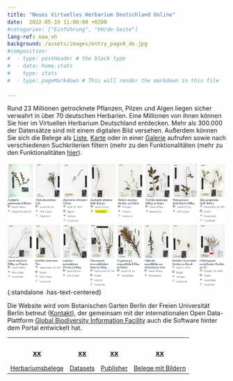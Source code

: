 ```yaml
---
title: "Neues Virtuelles Herbarium Deutschland Online"
date:  2022-05-19 11:00:00 +0200
#categories: ["Einführung", "VH/de-Seite"]
lang-ref: new_vh
background: /assets/images/entry_page8_de.jpg
#composition:
#  - type: postHeader # the block type
#  - data: home.stats
#    type: stats
#  - type: pageMarkdown # This will render the markdown in this file

---
```


Rund 23 Millionen getrocknete Pflanzen, Pilzen und Algen liegen sicher verwahrt in über 70 deutschen Herbarien. Eine Millionen von ihnen können Sie hier im Virtuellen Herbarium Deutschland entdecken. Mehr als 300.000 der Datensätze sind mit einem digitalen Bild  versehen. Außerdem können Sie sich die Belege als [Liste](/de/data?view=TABLE), [Karte](/de/data?view=MAP) oder in einer [Galerie](/de/data?view=GALLERY) aufrufen sowie nach verschiedenen Suchkriterien filtern (mehr zu den Funktionalitäten (mehr zu den Funktionalitäten [hier](/de/post/2022/features-explained/)).

![Galerieansicht des Virtuellen Herbariums Deutschland](/assets/images/gallery_view.jpg){:standalone .has-text-centered}

Die Website wird vom Botanischen Garten Berlin der Freien Universität Berlin betreut ([Kontakt](mailto:contact@gbif.de)), der gemeinsam mit der internationalen Open Data-Plattform [Global Biodiversity Information Facility](https://www.gbif.org) auch die Software hinter dem Portal entwickelt hat. 

<table>
  <tr>
	<td style="text-align:center">
		<a href="/de/data?view=TABLE"><h3><span data-ajax-url="https://api.gbif.org/v1/occurrence/search?networkKey=3aee7756-565e-4dc5-b22c-f997fbd7105c&limit=0">xx</span></h3>
		Herbariumsbelege</a>
	</td>
    <td style="text-align:center">
		<a href="https://www.gbif.org/network/3aee7756-565e-4dc5-b22c-f997fbd7105c/dataset"><h3><span data-ajax-url="https://api.gbif.org/v1/network/3aee7756-565e-4dc5-b22c-f997fbd7105c/constituents?limit=0">xx</span></h3>
		Datasets</a>
    </td>
    <td style="text-align:center">
		<a href="https://www.gbif.org/network/3aee7756-565e-4dc5-b22c-f997fbd7105c/publisher"><h3><span data-ajax-url="https://api.gbif.org/v1/network/3aee7756-565e-4dc5-b22c-f997fbd7105c/organization?limit=0">xx</span></h3>
		Publisher</a>
    </td>
    <td style="text-align:center">
		<a href="/de/data?view=GALLERY"><h3><span data-ajax-url="https://api.gbif.org/v1/occurrence/search?mediaType=StillImage&networkKey=3aee7756-565e-4dc5-b22c-f997fbd7105c&limit=0">xx</span></h3>
		Belege mit Bildern</a>
    </td>
  </tr>
</table>